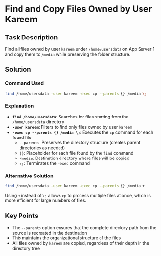 # Find and Copy Files Owned by User Kareem

## Task Description
Find all files owned by user `kareem` under `/home/usersdata` on App Server 1 and copy them to `/media` while preserving the folder structure.

## Solution

### Command Used
```bash
find /home/usersdata -user kareem -exec cp --parents {} /media \;
```

### Explanation

- **`find /home/usersdata`**: Searches for files starting from the `/home/usersdata` directory
- **`-user kareem`**: Filters to find only files owned by user `kareem`
- **`-exec cp --parents {} /media \;`**: Executes the `cp` command for each found file
  - `--parents`: Preserves the directory structure (creates parent directories as needed)
  - `{}`: Placeholder for each file found by the `find` command
  - `/media`: Destination directory where files will be copied
  - `\;`: Terminates the `-exec` command

### Alternative Solution
```bash
find /home/usersdata -user kareem -exec cp --parents {} /media +
```

Using `+` instead of `\;` allows `cp` to process multiple files at once, which is more efficient for large numbers of files.

## Key Points
- The `--parents` option ensures that the complete directory path from the source is recreated in the destination
- This maintains the organizational structure of the files
- All files owned by `kareem` are copied, regardless of their depth in the directory tree
